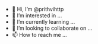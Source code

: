 - 👋 Hi, I’m @prithvihttp
- 👀 I’m interested in ...
- 🌱 I’m currently learning ...
- 💞️ I’m looking to collaborate on ...
- 📫 How to reach me ...

<!---
prithvihttp/prithvihttp is a ✨ special ✨ repository because its `README.md` (this file) appears on your GitHub profile.
You can click the Preview link to take a look at your changes.
--->
